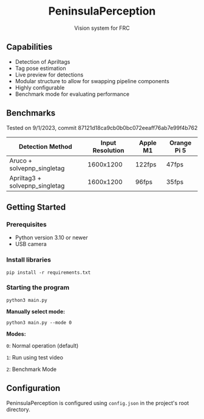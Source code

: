 <div>
  <h1 align="center">PeninsulaPerception</h1>
  <p align="center">
    Vision system for FRC
  </p>
</div>

## Capabilities
- Detection of Apriltags
- Tag pose estimation
- Live preview for detections
- Modular structure to allow for swapping pipeline components
- Highly configurable
- Benchmark mode for evaluating performance

## Benchmarks

Tested on 9/1/2023, commit 87121d18ca9cb0b0bc072eeaff76ab7e99f4b762

| Detection Method               | Input Resolution | Apple M1 | Orange Pi 5 |
|--------------------------------|------------------|----------|-------------|
| Aruco + solvepnp_singletag     | 1600x1200        | 122fps   | 47fps       |
| Apriltag3 + solvepnp_singletag | 1600x1200        | 96fps    | 35fps       |

## Getting Started

### Prerequisites
- Python version 3.10 or newer
- USB camera

### Install libraries
```shell
pip install -r requirements.txt
```

### Starting the program
```shell
python3 main.py
```
**Manually select mode:**
```shell
python3 main.py --mode 0
```
**Modes:**

`0`: Normal operation (default)

`1`: Run using test video

`2`: Benchmark Mode

## Configuration
PeninsulaPerception is configured using `config.json` in the project's root directory. 